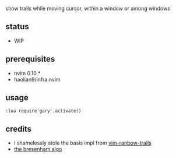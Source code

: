 show trails while moving cursor, within a window or among windows


## status
* WIP

## prerequisites
* nvim 0.10.*
* haolian9/infra.nvim

## usage

```
:lua require'gary'.activate()
```

## credits
* i shamelessly stole the basis impl from [vim-ranbow-trails](https://github.com/sedm0784/vim-rainbow-trails)
* [the bresenham algo](https://github.com/kikito/bresenham.lua)
